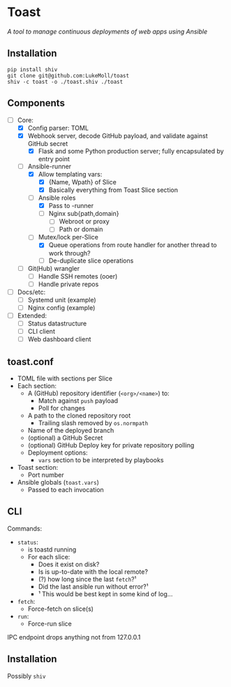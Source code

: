 Toast
===

*A tool to manage continuous deployments of web apps using Ansible*

## Installation
```
pip install shiv
git clone git@github.com:LukeMoll/toast
shiv -c toast -o ./toast.shiv ./toast
```

## Components
 - [ ] Core:
   - [x] Config parser: TOML
   - [x] Webhook server, decode GitHub payload, and validate against GitHub secret
     - [x] Flask and some Python production server; fully encapsulated by entry point
   - [ ] Ansible-runner
     - [x] Allow templating vars:
       - [x] {Name, Wpath} of Slice
       - [x] Basically everything from Toast Slice section
     - [ ] Ansible roles
       - [x] Pass to -runner
       - [ ] Nginx sub{path,domain}
         - [ ] Webroot or proxy
         - [ ] Path or domain
     - [ ] Mutex/lock per-Slice
       - [x] Queue operations from route handler for another thread to work through?
       - [ ] De-duplicate slice operations
   - [ ] Git(Hub) wrangler
     - [ ] Handle SSH remotes (ooer)
     - [ ] Handle private repos
 - [ ] Docs/etc:
   - [ ] Systemd unit (example)
   - [ ] Nginx config (example)
 - [ ] Extended:
   - [ ] Status datastructure
   - [ ] CLI client
   - [ ] Web dashboard client

## toast.conf
 - TOML file with sections per Slice
 - Each section:
   - A (GitHub) repository identifier (`<org>/<name>`) to:
     - Match against `push` payload
     - Poll for changes
   - A path to the cloned repository root
     - Trailing slash removed by `os.normpath`
   - Name of the deployed branch
   - (optional) a GitHub Secret
   - (optional) GitHub Deploy key for private repository polling
   - Deployment options:
     - `vars` section to be interpreted by playbooks
 - Toast section:
   - Port number
 - Ansible globals (`toast.vars`)
   - Passed to each invocation

## CLI
Commands: 
 - `status`:
   - is toastd running
   - For each slice:
     - Does it exist on disk?
     - Is is up-to-date with the local remote?
     - (?) how long since the last `fetch`?¹
     - Did the last ansible run without error?¹
     - ¹ This would be best kept in some kind of log...
 - `fetch`:
   - Force-fetch on slice(s)
 - `run`:
   - Force-run slice

IPC endpoint drops anything not from 127.0.0.1

## Installation
Possibly `shiv`